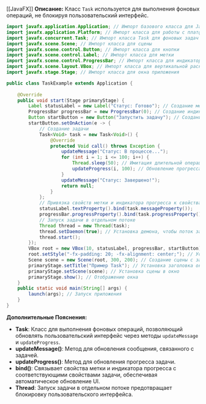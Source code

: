 [[JavaFX]]
**Описание:** Класс `Task` используется для выполнения фоновых операций, не блокируя пользовательский интерфейс.

```java ignore
import javafx.application.Application; // Импорт базового класса для JavaFX-приложений
import javafx.application.Platform; // Импорт класса для работы с платформой
import javafx.concurrent.Task; // Импорт класса Task для фоновых задач
import javafx.scene.Scene; // Импорт класса для сцены
import javafx.scene.control.Button; // Импорт класса для кнопки
import javafx.scene.control.Label; // Импорт класса для метки
import javafx.scene.control.ProgressBar; // Импорт класса для индикатора прогресса
import javafx.scene.layout.VBox; // Импорт класса для вертикальной раскладки
import javafx.stage.Stage; // Импорт класса для окна приложения

public class TaskExample extends Application {
    
    @Override
    public void start(Stage primaryStage) {
        Label statusLabel = new Label("Статус: Готово"); // Создание метки статуса
        ProgressBar progressBar = new ProgressBar(0); // Создание индикатора прогресса
        Button startButton = new Button("Запустить задачу"); // Создание кнопки запуска задачи
        startButton.setOnAction(e -> {
            // Создание задачи
            Task<Void> task = new Task<Void>() {
                @Override
                protected Void call() throws Exception {
                    updateMessage("Статус: В процессе...");
                    for (int i = 1; i <= 100; i++) {
                        Thread.sleep(50); // Имитация длительной операции
                        updateProgress(i, 100); // Обновление прогресса
                    }
                    updateMessage("Статус: Завершено!");
                    return null;
                }
            };
            // Привязка свойств метки и индикатора прогресса к свойствам задачи
            statusLabel.textProperty().bind(task.messageProperty());
            progressBar.progressProperty().bind(task.progressProperty());
            // Запуск задачи в отдельном потоке
            Thread thread = new Thread(task);
            thread.setDaemon(true); // Установка демона, чтобы поток завершался вместе с приложением
            thread.start();
        });
        VBox root = new VBox(10, statusLabel, progressBar, startButton); // Создание вертикальной раскладки с отступом 10 пикселей
        root.setStyle("-fx-padding: 20; -fx-alignment: center;"); // Установка стилей для отступов и выравнивания
        Scene scene = new Scene(root, 300, 200); // Создание сцены с заданными размерами
        primaryStage.setTitle("Пример Task"); // Установка заголовка окна
        primaryStage.setScene(scene); // Установка сцены в окно
        primaryStage.show(); // Отображение окна
    }
    public static void main(String[] args) {
        launch(args); // Запуск приложения
    }
}
```

**Дополнительные Пояснения:**

- **Task**: Класс для выполнения фоновых операций, позволяющий обновлять пользовательский интерфейс через методы `updateMessage` и `updateProgress`.
- **updateMessage()**: Метод для обновления сообщения, связанного с задачей.
- **updateProgress()**: Метод для обновления прогресса задачи.
- **bind()**: Связывает свойства метки и индикатора прогресса с соответствующими свойствами задачи, обеспечивая автоматическое обновление UI.
- **Thread**: Запуск задачи в отдельном потоке предотвращает блокировку пользовательского интерфейса.
